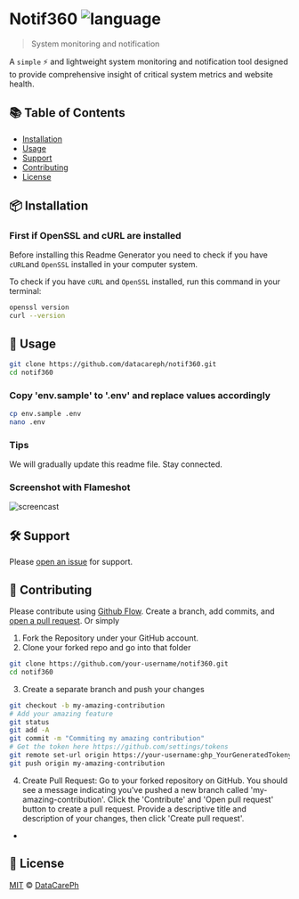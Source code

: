 # Notif360 ![language](https://img.shields.io/badge/language-bash-green.svg)

> System monitoring and notification

A `simple` :zap: and lightweight system monitoring and notification tool designed to provide comprehensive insight of critical system metrics and website health.

## :books: Table of Contents

- [Installation](#package-installation)
- [Usage](#rocket-usage)
- [Support](#hammer_and_wrench-support)
- [Contributing](#memo-contributing)
- [License](#scroll-license)

## :package: Installation

### First if OpenSSL and cURL are installed

Before installing this Readme Generator you need to check if you have `cURL`and `OpenSSL` installed in your computer system.

To check if you have `cURL` and `OpenSSL` installed, run this command in your terminal:

```sh
openssl version
curl --version
```

## :rocket: Usage

```sh
git clone https://github.com/datacareph/notif360.git
cd notif360
```

### Copy 'env.sample' to '.env' and replace values accordingly

```sh
cp env.sample .env
nano .env
```

### Tips

We will gradually update this readme file. Stay connected.

### Screenshot with Flameshot

![screencast](https://imgur.com/CeueuNB.png)

## :hammer_and_wrench: Support

Please [open an issue](https://github.com/datacareph/notif360/issues/new) for support.

## :memo: Contributing

Please contribute using [Github Flow](https://guides.github.com/introduction/flow/). Create a branch, add commits, and [open a pull request](https://github.com/datacareph/notif360/compare/). Or simply
1. Fork the Repository under your GitHub account.
2. Clone your forked repo and go into that folder

```sh
git clone https://github.com/your-username/notif360.git
cd notif360
```
3. Create a separate branch and push your changes

```sh
git checkout -b my-amazing-contribution
# Add your amazing feature
git status
git add -A
git commit -m "Commiting my amazing contribution"
# Get the token here https://github.com/settings/tokens
git remote set-url origin https://your-username:ghp_YourGeneratedTokenypy63uudYz9mtu3iLQah@github.com/your-username/notif360.git
git push origin my-amazing-contribution
```

4. Create Pull Request: Go to your forked repository on GitHub. You should see a message indicating you've pushed a new branch called 'my-amazing-contribution'. Click the 'Contribute' and 'Open pull request' button to create a pull request. Provide a descriptive title and description of your changes, then click 'Create pull request'.

- 
## :scroll: License

[MIT](LICENSE) © [DataCarePh](https://github.com/datacareph/)